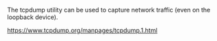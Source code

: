 The tcpdump utility can be used to capture network traffic (even
on the loopback device).

https://www.tcpdump.org/manpages/tcpdump.1.html
